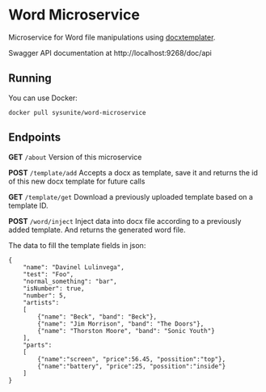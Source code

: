 # Word Microservice
Microservice for Word file manipulations using [docxtemplater](https://github.com/open-xml-templating/docxtemplater).

Swagger API documentation at http://localhost:9268/doc/api

## Running

You can use Docker:

`docker pull sysunite/word-microservice`

## Endpoints

**GET** `/about`
Version of this  microservice

**POST** `/template/add`
Accepts a docx as template, save it and returns the id of this new docx template for future calls

**GET** `/template/get`
Download a previously uploaded template based on a template ID.

**POST** `/word/inject`
Inject data into docx file according to a previously added template.
And returns the generated word file.

The data to fill the template fields in json:
```
{
    "name": "Davinel Lulinvega",
    "test": "Foo",
    "normal_something": "bar",
    "isNumber": true,
    "number": 5,
    "artists":
    [
        {"name": "Beck", "band": "Beck"},
        {"name": "Jim Morrison", "band": "The Doors"},
        {"name": "Thorston Moore", "band": "Sonic Youth"}
    ],
    "parts":
    [
        {"name":"screen", "price":56.45, "possition":"top"},
        {"name":"battery", "price":25, "possition":"inside"}
    ]
}
```